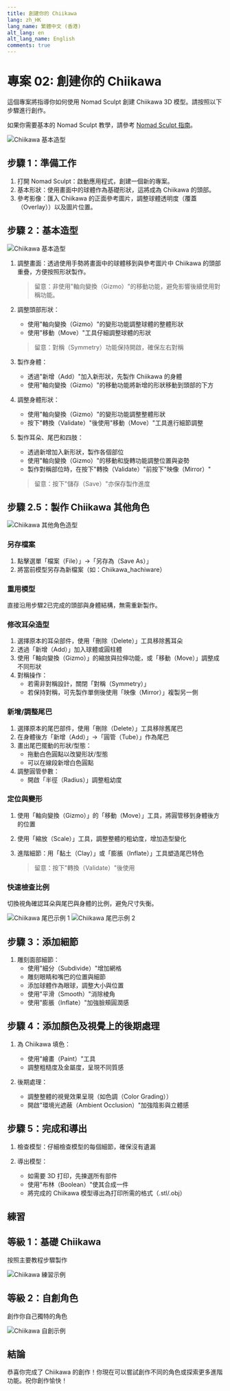 ```yaml
---
title: 創建你的 Chiikawa
lang: zh_HK
lang_name: 繁體中文 (香港)
alt_lang: en
alt_lang_name: English
comments: true
---
```


# 專案 02: 創建你的 Chiikawa

這個專案將指導你如何使用 Nomad Sculpt 創建 Chiikawa 3D 模型。請按照以下步驟進行創作。

如果你需要基本的 Nomad Sculpt 教學，請參考 [Nomad Sculpt 指南](/zh_HK/resources/getting-to-know-nomad-sculpt/)。

![Chiikawa 基本造型](./images/chiikawa-01.jpg)

## 步驟 1：準備工作

1. 打開 Nomad Sculpt：啟動應用程式，創建一個新的專案。
2. 基本形狀：使用畫面中的球體作為基礎形狀，這將成為 Chiikawa 的頭部。
3. 參考影像：匯入 Chiikawa 的正面參考圖片，調整球體透明度（覆蓋（Overlay））以及圖片位置。

## 步驟 2：基本造型

![Chiikawa 基本造型](./images/chiikawa-02.jpg)

1. 調整畫面：透過使用手勢將畫面中的球體移到與參考圖片中 Chiikawa 的頭部重疊，方便按照形狀製作。

    > 留意：非使用"軸向變換（Gizmo）"的移動功能，避免影響後續使用對稱功能。

2. 調整頭部形狀：

    * 使用"軸向變換（Gizmo）"的變形功能調整球體的整體形狀
    * 使用"移動（Move）"工具仔細調整球體的形狀

    > 留意：對稱（Symmetry）功能保持開啟，確保左右對稱

3. 製作身體：

    * 透過"新增（Add）"加入新形狀，先製作 Chiikawa 的身體
    * 使用"軸向變換（Gizmo）"的移動功能將新增的形狀移動到頭部的下方

4. 調整身體形狀：

    * 使用"軸向變換（Gizmo）"的變形功能調整整體形狀
    * 按下"轉換（Validate）"後使用"移動（Move）"工具進行細節調整

5. 製作耳朵、尾巴和四肢：

    * 透過新增加入新形狀，製作各個部位
    * 使用"軸向變換（Gizmo）"的移動和旋轉功能調整位置與姿勢
    * 製作對稱部位時，在按下"轉換（Validate）"前按下"映像（Mirror）"

    > 留意：按下"儲存（Save）"亦保存製作進度
        
## 步驟 2.5：製作 Chiikawa 其他角色

![Chiikawa 其他角色造型](./images/chiikawa-03.jpg)

### 另存檔案

1. 點擊選單「檔案（File）」→「另存為（Save As）」
2. 將當前模型另存為新檔案（如：Chiikawa_hachiware）

### 重用模型

直接沿用步驟2已完成的頭部與身體結構，無需重新製作。

### 修改耳朵造型

1. 選擇原本的耳朵部件，使用「刪除（Delete）」工具移除舊耳朵
2. 透過「新增（Add）」加入球體或圓柱體
3. 使用「軸向變換（Gizmo）」的縮放與拉伸功能，或「移動（Move）」調整成不同形狀
4. 對稱操作：
    * 若需非對稱設計，關閉「對稱（Symmetry）」
    * 若保持對稱，可先製作單側後使用「映像（Mirror）」複製另一側

### 新增/調整尾巴

1. 選擇原本的尾巴部件，使用「刪除（Delete）」工具移除舊尾巴
2. 在身體後方「新增（Add）」→「圓管（Tube）」作為尾巴
3. 畫出尾巴擺動的形狀/型態：
    * 拖動白色圓點以改變形狀/型態
    * 可以在線段新增白色圓點
4. 調整圓管參數：
    * 開啟「半徑（Radius）」調整粗幼度

### 定位與變形

1. 使用「軸向變換（Gizmo）」的「移動（Move）」工具，將圓管移到身體後方的位置
2. 使用「縮放（Scale）」工具，調整整體的粗幼度，增加造型變化
3. 進階細節：用「黏土（Clay）」或「膨脹（Inflate）」工具塑造尾巴特色

    > 留意：按下"轉換（Validate）"後使用


### 快速檢查比例

切換視角確認耳朵與尾巴與身體的比例，避免尺寸失衡。

![Chiikawa 尾巴示例 1](./images/chiikawa-04.jpg)
![Chiikawa 尾巴示例 2](./images/chiikawa-05.jpg)

## 步驟 3：添加細節

1. 雕刻面部細節：
    * 使用"細分（Subdivide）"增加網格
    * 雕刻眼睛和嘴巴的位置與細節
    * 添加球體作為眼球，調整大小與位置
    * 使用"平滑（Smooth）"消除棱角
    * 使用"膨脹（Inflate）"加強臉頰圓潤感

## 步驟 4：添加顏色及視覺上的後期處理

1. 為 Chiikawa 填色：
    * 使用"繪畫（Paint）"工具
    * 調整粗糙度及金屬度，呈現不同質感

2. 後期處理：
    * 調整整體的視覺效果呈現（如色調（Color Grading））
    * 開啟"環境光遮蔽（Ambient Occlusion）"加強陰影與立體感

## 步驟 5：完成和導出

1. 檢查模型：仔細檢查模型的每個細節，確保沒有遺漏

2. 導出模型：
    * 如需要 3D 打印，先揀選所有部件
    * 使用"布林（Boolean）"使其合成一件
    * 將完成的 Chiikawa 模型導出為打印所需的格式（.stl/.obj）

## 練習

## 等級 1：基礎 Chiikawa

按照主要教程步驟製作  

![Chiikawa 練習示例](./images/chiikawa-06.jpg)

## 等級 2：自創角色

創作你自己獨特的角色  

![Chiikawa 自創示例](./images/chiikawa-07.jpg)

## 結論

恭喜你完成了 Chiikawa 的創作！你現在可以嘗試創作不同的角色或探索更多進階功能。祝你創作愉快！ 
